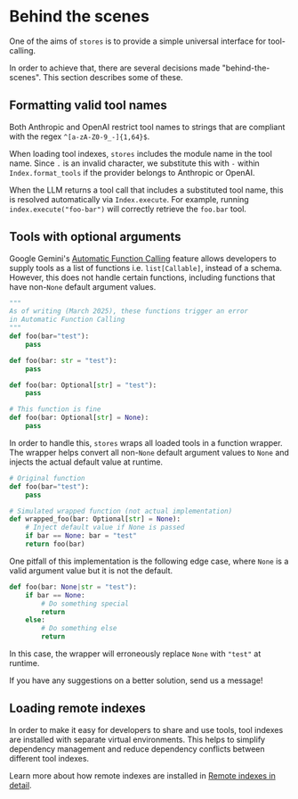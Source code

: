 # Behind the scenes

One of the aims of `stores` is to provide a simple universal interface for tool-calling.

In order to achieve that, there are several decisions made "behind-the-scenes". This section describes some of these.

## Formatting valid tool names

Both Anthropic and OpenAI restrict tool names to strings that are compliant with the regex `^[a-zA-Z0-9_-]{1,64}$`.

When loading tool indexes, `stores` includes the module name in the tool name. Since `.` is an invalid character, we substitute this with `-` within `Index.format_tools` if the provider belongs to Anthropic or OpenAI.

When the LLM returns a tool call that includes a substituted tool name, this is resolved automatically via `Index.execute`. For example, running `index.execute("foo-bar")` will correctly retrieve the `foo.bar` tool.

## Tools with optional arguments

Google Gemini's [Automatic Function Calling](https://ai.google.dev/gemini-api/docs/function-calling#automatic_function_calling_python_only) feature allows developers to supply tools as a list of functions i.e. `list[Callable]`, instead of a schema. However, this does not handle certain functions, including functions that have non-`None` default argument values.

```python
"""
As of writing (March 2025), these functions trigger an error
in Automatic Function Calling
"""
def foo(bar="test"):
    pass

def foo(bar: str = "test"):
    pass

def foo(bar: Optional[str] = "test"):
    pass

# This function is fine
def foo(bar: Optional[str] = None):
    pass
```

In order to handle this, `stores` wraps all loaded tools in a function wrapper. The wrapper helps convert all non-`None` default argument values to `None` and injects the actual default value at runtime.

```python
# Original function
def foo(bar="test"):
    pass

# Simulated wrapped function (not actual implementation)
def wrapped_foo(bar: Optional[str] = None):
    # Inject default value if None is passed
    if bar == None: bar = "test"
    return foo(bar)
```

One pitfall of this implementation is the following edge case, where `None` is a valid argument value but it is not the default. 

```python
def foo(bar: None|str = "test"):
    if bar == None:
        # Do something special
        return
    else:
        # Do something else
        return
```

In this case, the wrapper will erroneously replace `None` with `"test"` at runtime.

If you have any suggestions on a better solution, send us a message!

## Loading remote indexes

In order to make it easy for developers to share and use tools, tool indexes are installed with separate virtual environments. This helps to simplify dependency management and reduce dependency conflicts between different tool indexes.

Learn more about how remote indexes are installed in [Remote indexes in detail](/docs/reference/remote_index/remote_indexes_in_detail).
